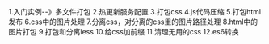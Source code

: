  1.入门实例--》多文件打包 
 2.热更新服务配置 
 3.打包css 
 4.js代码压缩 
 5.打包html发布 
 6.css中的图片处理 
 7.分离css，对分离的css里的图片路径处理 
 8.html中的图片打包 
 9.打包和分离less 
 10.给css加前缀 
 11.清理无用的css 
 12.es6转换